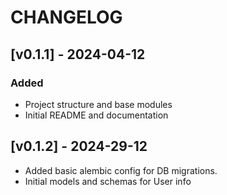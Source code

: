 # CHANGELOG

## [v0.1.1] - 2024-04-12
### Added
- Project structure and base modules
- Initial README and documentation

## [v0.1.2] - 2024-29-12
- Added basic alembic config for DB migrations.
- Initial models and schemas for User info